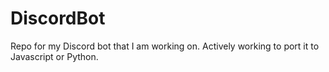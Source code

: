 # DiscordBot

Repo for my Discord bot that I am working on. Actively working to port it to Javascript or Python.
